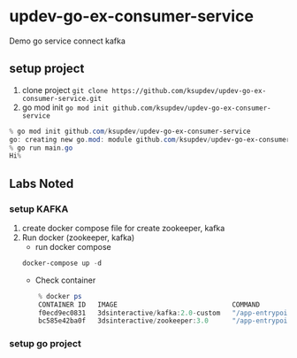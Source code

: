 # updev-go-ex-consumer-service
Demo go service connect kafka

## setup project
1. clone project ``git clone https://github.com/ksupdev/updev-go-ex-consumer-service.git``
2. go mod init ``go mod init github.com/ksupdev/updev-go-ex-consumer-service``
```powershell
% go mod init github.com/ksupdev/updev-go-ex-consumer-service
go: creating new go.mod: module github.com/ksupdev/updev-go-ex-consumer-service
% go run main.go
Hi%   
```

## Labs Noted
### setup KAFKA
1. create docker compose file for create zookeeper, kafka 
2. Run docker (zookeeper, kafka)
    - run docker compose
    ```powershell
    docker-compose up -d
    ```
    - Check container
    ```powershell
        % docker ps
        CONTAINER ID   IMAGE                             COMMAND                  CREATED          STATUS                          PORTS                                        NAMES
        f0ecd9ec0831   3dsinteractive/kafka:2.0-custom   "/app-entrypoint.sh …"   43 seconds ago   Up 40 seconds                   9092/tcp, 0.0.0.0:9094->9094/tcp             updev-go-ex-consumer-service_kafka_1
        bc585e42ba0f   3dsinteractive/zookeeper:3.0      "/app-entrypoint.sh …"   43 seconds ago   Up 42 seconds                   2888/tcp, 0.0.0.0:2181->2181/tcp, 3888/tcp   updev-go-ex-consumer-service_zookeeper_1
    ```
### setup go project